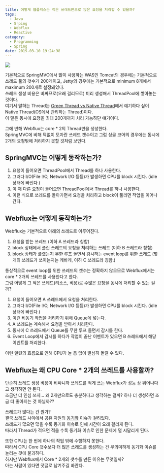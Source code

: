 ```yaml
---
title: 어떻게 웹플럭스는 적은 쓰레드만으로 많은 요청을 처리할 수 있을까?
tags:
  - Java
  - Srping
  - Webflux
  - Reactive
category:
  - Programming
  - Spring
date: 2019-03-10 19:24:38
---
```


![](thumb.png)

기본적으로 SpringMVC에서 많이 사용하는 WAS인 Tomcat의 경우에는 기본적으로 쓰레드 풀의 갯수가 200개이고,
Jetty의 경우에는 기본적으로 minimum 8개에서 maximum 200개로 설정돼있다.  
쓰레드 생성 비용은 비싸므로(오래 걸리므로) 미리 생성해서 ThreadPool에 쌓아놓는 것이다.  
여기서 말하는 Thread는 [Green Thread vs Native Thread](/2019/03/10/green-thread-vs-native-thread/)에서 얘기하다 싶이 Native Thread(OS에서 관리하는 Thread)이다.  
이 말은 동시에 요청을 최대 200개까지 처리 가능하단 얘기이다.

그에 반해 Webflux는 core * 2의 Thread만을 생성한다.  
SpringMVC에 비해 턱없이 모자란 쓰레드 갯수이고 그럼 싱글 코어의 경우에는 동시에 2개의 요청밖에 처리하지 못할 것처럼 보인다.  

## SpringMVC는 어떻게 동작하는가?
1. 요청이 들어오면 ThreadPool에서 Thread를 하나 사용한다.  
1. 그러다 I/O(File I/O, Network I/O 등등)가 발생하면 CPU를 block 시킨다. (idle 상태에 빠진다.)  
1. 이 때 다른 요청이 들어오면 ThreadPool에서 Thread를 하나 사용한다.  
1. 이런 식으로 쓰레드를 돌아가면서 요청을 처리하고 block이 풀리면 작업을 이어나간다.  

## Webflux는 어떻게 동작하는가?
Webflux는 기본적으로 아래의 쓰레드로 이루어진다.  
1. 요청을 받는 쓰레드 (이하 A 쓰레드라 칭함)  
1. block 상태에서 풀린 쓰레드의 요청을 처리하는 쓰레드 (이하 B 쓰레드라 칭함)
1. block 상태가 풀렸는지 무한 루프 돌면서 감시하는 event loop를 위한 쓰레드 (몇 개의 쓰레드가 쓰이는지는 케바케, 이하 C 쓰레드라 칭함.)  

통상적으로 event loop를 위한 쓰레드의 갯수는 정확하지 않으므로 Webflux에서는 core * 2개의 쓰레드를 사용한다고 한다.  
그럼 어떻게 그 적은 쓰레드(리소스, 비용)로 수많은 요청을 동시에 처리할 수 있는 걸까?

1. 요청이 들어오면 A 쓰레드에서 요청을 처리한다.  
1. 그러다 I/O(File I/O, Network I/O 등등)가 발생하면 CPU를 block 시킨다. (idle 상태에 빠진다.)  
1. 이런 비동기 작업을 처리하기 위해 Queue에 넣는다.  
1. A 쓰레드는 계속해서 요청을 받아서 처리한다.  
1. 동시에 C 쓰레드에서 Queue를 무한 루프 돌면서 감시를 한다.
1. Event Loop에서 감시를 하다가 작업이 끝난 이벤트가 있으면 B 쓰레드에서 해당 이벤트를 처리한다.

이런 일련의 흐름으로 인해 CPU가 놀 틈 없이 열심히 돌릴 수 있다.

## Webflux는 왜 CPU Core * 2개의 쓰레드를 사용할까?
단순히 쓰레드 생성 비용이 비싸니까 쓰레드를 적게 쓰는 Webflux가 성능 상 뛰어나다고 생각하면 안 된다.  
조금만 더 인심 쓰지... 왜 2개만으로도 충분하다고 생각하는 걸까? 하나 더 생성하면 조금 더 좋아지는 것 아닐까??

쓰레드가 많다는 건 뭔가?  
결국 쓰레드 사이에서 공유 자원의 [동기화](/2019/03/10/java-synchronized-note/) 이슈가 걸려있다.  
쓰레드가 많으면 많을 수록 동기화 이슈로 인해 시간이 오래 걸리게 된다.    
따라서 Thread가 적으면 적을 수록 동기화 이슈로 인한 문제에 덜 시달리게 된다.

또한 CPU는 한 번에 하나의 작업 밖에 수행하지 못한다.  
따라서 CPU Core 갯수보다 더 많은 쓰레드를 생성하는 건 무의미하게 동기화 이슈를 늘리는 것에 불과하다.  
하지만 Webflux에서 Core * 2개의 갯수를 만든 이유는 무엇일까?  
아는 사람이 있다면 댓글로 남겨주길 바란다.  
